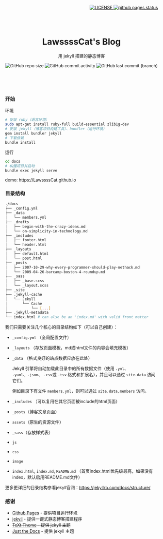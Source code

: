 <p align="right">
<!--
[![Gem Version](https://img.shields.io/gem/v/jekyll-text-theme.svg)](https://github.com/LawssssCat/lawsssscat.github.io/releases)
-->
<!--[![license](https://img.shields.io/github/license/LawssssCat/lawsssscat.github.io.svg)](https://github.com/LawssssCat/lawsssscat.github.io/master/LICENSE)-->
<!--
[![Travis](https://img.shields.io/travis/kitian616/jekyll-TeXt-theme.svg)](https://github.com/LawssssCat/LawssssCat.github.io/actions)
-->
    <a href="https://github.com/LawssssCat/LawssssCat.github.io/master/LICENSE">
        <img src="https://img.shields.io/github/license/LawssssCat/lawsssscat.github.io.svg" alt="LICENSE">
    </a>
    <a href="https://LawssssCat.github.io">
        <img src="https://img.shields.io/github/deployments/LawssssCat/LawssssCat.github.io/github-pages.svg?label=pages%20status&logo=github" alt="github pages status">
    </a>
</p>
<br><br>
<p align="center">
    <h1 align="center">LawssssCat's Blog</h1>
    <p align="center">用 jekyll 搭建的静态博客</p>
    <p align="center">
    <img src="https://img.shields.io/github/repo-size/LawssssCat/LawssssCat.github.io" alt="GitHub repo size">
    <img src="https://img.shields.io/github/commit-activity/m/LawssssCat/LawssssCat.github.io" alt="GitHub commit activity">
    <img src="https://img.shields.io/github/last-commit/LawssssCat/LawssssCat.github.io" alt="GitHub last commit (branch)">
    </p>
    <!--
    <p align="center"><strong><a href="https://just-the-docs.github.io/just-the-docs/">See it in action!</a></strong></p>
    -->
    <br><br><br>
</p>

### 开始

环境

```bash
# 安装 ruby（语言环境）
sudo apt-get install ruby-full build-essential zlib1g-dev
# 安装 jekyll（博客项目构建工具）、bundler（运行环境）
gem install bundler jekyll
# 下载依赖
bundle install
```

运行

```bash
cd docs
# 构建项目并启动
bundle exec jekyll serve
```

demo: <https://LawssssCat.github.io>



### 目录结构

```bash
./docs
├── _config.yml
├── _data
│   └── members.yml
├── _drafts
│   ├── begin-with-the-crazy-ideas.md
│   └── on-simplicity-in-technology.md
├── _includes
│   ├── footer.html
│   └── header.html
├── _layouts
│   ├── default.html
│   └── post.html
├── _posts
│   ├── 2007-10-29-why-every-programmer-should-play-nethack.md
│   └── 2009-04-26-barcamp-boston-4-roundup.md
├── _sass
│   ├── _base.scss
│   └── _layout.scss
├── _site
├── .jekyll-cache
│   └── Jekyll
│       └── Cache
│           └── [...]
├── .jekyll-metadata
└── index.html # can also be an 'index.md' with valid front matter
```

我们只需要关注几个核心的目录结构如下（可以自己创建）：

+ `_config.yml` （全局配置文件）
+ `_layouts` （存放页面模板，md或html文件的内容会填充模板）
+ `_data` （格式良好的站点数据应放在此处）

    Jekyll 引擎将自动加载此目录中的所有数据文件（使用 `.yml`、 `.yaml`、`.json`、 `.csv`或 `.tsv` 格式和扩展名），并且可以通过 `site.data` 访问它们。
    
    例如目录下有文件 `members.yml`，则可以通过 `site.data.members` 访问。

+ `_includes` （可以复用在其它页面被include的html页面）
+ `_posts`（博客文章页面）
+ `assets`（原生的资源文件）
+ `_sass`（存放样式表）
+ `js`
+ `css`
+ `image`
+ `index.html`, `index.md`, `README.md` （首页index.html优先级最高，如果没有index，默认启用README.md文件）

更多更详细的目录结构参看jekyll官网：<https://jekyllrb.com/docs/structure/>

### 感谢

+ [Github Pages](https://docs.github.com/categories/github-pages-basics/) - 提供项目运行环境
+ [jekyll](https://jekyllrb.com/) - 提供一键式静态博客搭建程序
+ ~~[TeXt Theme](https://github.com/kitian616/jekyll-TeXt-theme) - 提供 jekyll 主题~~
+ [Just the Docs](https://github.com/just-the-docs/just-the-docs) - 提供 jekyll 主题
